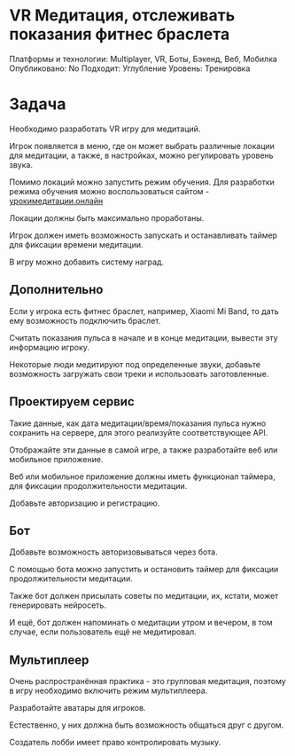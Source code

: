 # VR Медитация, отслеживать показания фитнес браслета

Платформы и технологии: Multiplayer, VR, Боты, Бэкенд, Веб, Мобилка
Опубликовано: No
Подходит: Углубление
Уровень: Тренировка

# Задача

Необходимо разработать VR игру для медитаций.

Игрок появляется в меню, где он может выбрать различные локации для медитации, а также, в настройках, можно регулировать уровень звука.

Помимо локаций можно запустить режим обучения. Для разработки режима обучения можно воспользоваться сайтом - [урокимедитации.онлайн](http://урокимедитации.онлайн) 

Локации должны быть максимально проработаны.

Игрок должен иметь возможность запускать и останавливать таймер для фиксации времени медитации.

В игру можно добавить систему наград.

## Дополнительно

Если у игрока есть фитнес браслет, например, Xiaomi Mi Band, то дать ему возможность подключить браслет.

Считать показания пульса в начале и в конце медитации, вывести эту информацию игроку.

Некоторые люди медитируют под определенные звуки, добавьте возможность загружать свои треки и использовать заготовленные.

## Проектируем сервис

Такие данные, как дата медитации/время/показания пульса нужно сохранить на сервере, для этого реализуйте соответствующее API.

Отображайте эти данные в самой игре, а также разработайте веб или мобильное приложение.

Веб или мобильное приложение должны иметь функционал таймера, для фиксации продолжительности медитации.

Добавьте авторизацию и регистрацию.

## Бот

Добавьте возможность авторизовываться через бота.

С помощью бота можно запустить и остановить таймер для фиксации продолжительности медитации.

Также бот должен присылать советы по медитации, их, кстати, может генерировать нейросеть.

И ещё, бот должен напоминать о медитации утром и вечером, в том случае, если пользователь ещё не медитировал.

## Мультиплеер

Очень распространённая практика - это групповая медитация, поэтому в игру необходимо включить режим мультиплеера.

Разработайте аватары для игроков.

Естественно, у них должна быть возможность общаться друг с другом.

Создатель лобби имеет право контролировать музыку.